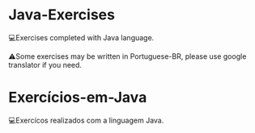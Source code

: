 # Java-Exercises
💻Exercises completed with Java language.

⚠️Some exercises may be written in Portuguese-BR, please use google translator if you need.

# Exercícios-em-Java
💻Exercícos realizados com a linguagem Java.
